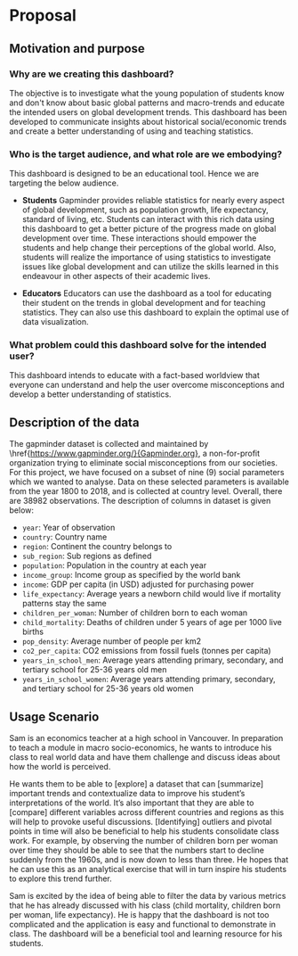 # Proposal

## Motivation and purpose

### Why are we creating this dashboard?

The objective is to investigate what the young population of students know and don't know about basic global patterns and macro-trends and educate the intended users on global development trends. This dashboard has been developed to communicate insights about historical social/economic trends and create a better understanding of using and teaching statistics.

### Who is the target audience, and what role are we embodying?

This dashboard is designed to be an educational tool. Hence we are targeting the below audience.

- **Students** 
  Gapminder provides reliable statistics for nearly every aspect of global development, such as population growth, life expectancy, standard of living, etc. Students can interact with this rich data using this dashboard to get a better picture of the progress made on global development over time. These interactions should empower the students and help change their perceptions of the global world. Also, students will realize the importance of using statistics to investigate issues like global development and can utilize the skills learned in this endeavour in other aspects of their academic lives.

- **Educators**
  Educators can use the dashboard as a tool for educating their student on the trends in global development and for teaching statistics. They can also use this dashboard to explain the optimal use of data visualization.

### What problem could this dashboard solve for the intended user?

This dashboard intends to educate with a fact-based worldview that everyone can understand and help the user overcome misconceptions and develop a better understanding of statistics.

## Description of the data

The gapminder dataset is collected and maintained by \href{https://www.gapminder.org/}{Gapminder.org}, a non-for-profit organization trying to eliminate social misconceptions from our societies. For this project, we have focused on a subset of nine (9) social parameters which we wanted to analyse. Data on these selected parameters is available from the year 1800 to 2018, and is collected at country level. Overall, there are 38982 observations. The description of columns in dataset is given below:

- `year`: Year of observation
- `country`: Country name
- `region`: Continent the country belongs to 
- `sub_region`: Sub regions as defined 
- `population`: Population in the country at each year
- `income_group`: Income group as specified by the world bank
- `income`: GDP per capita (in USD) adjusted for purchasing power
- `life_expectancy`: Average years a newborn child would live if mortality patterns stay the same
- `children_per_woman`: Number of children born to each woman
- `child_mortality`: Deaths of children under 5 years of age per 1000 live births
- `pop_density`: Average number of people per km2
- `co2_per_capita`: CO2 emissions from fossil fuels (tonnes per capita)
- `years_in_school_men`: Average years attending primary, secondary, and tertiary school for 25-36 years old men
- `years_in_school_women`: Average years attending primary, secondary, and tertiary school for 25-36 years old women

## Usage Scenario

Sam is an economics teacher at a high school in Vancouver. In preparation to teach a module in macro socio-economics, he wants to introduce his class to real world data and have them challenge and discuss ideas about how the world is perceived.

He wants them to be able to [explore] a dataset that can [summarize] important trends and contextualize data to improve his student’s interpretations of the world. It’s also important that they are able to [compare] different variables across different countries and regions as this will help to provoke useful discussions. [Identifying] outliers and pivotal points in time will also be beneficial to help his students consolidate class work. For example, by observing the number of children born per woman over time they should be able to see that the numbers start to decline suddenly from the 1960s, and is now down to less than three. He hopes that he can use this as an analytical exercise that will in turn inspire his students to explore this trend further.

Sam is excited by the idea of being able to filter the data by various metrics that he has already discussed with his class (child mortality, children born per woman, life expectancy). He is happy that the dashboard is not too complicated and the application is easy and functional to demonstrate in class. The dashboard will be a beneficial tool and learning resource for his students.
